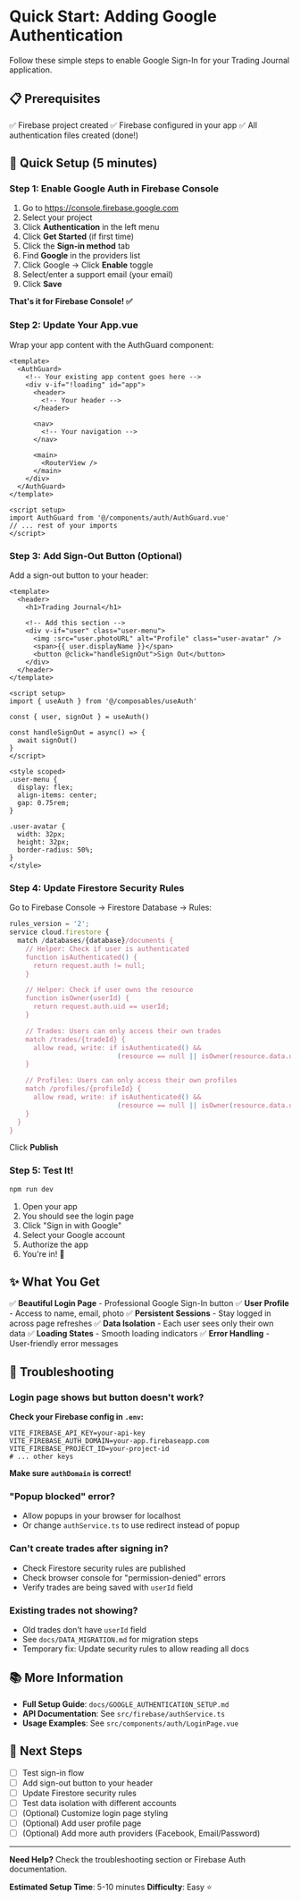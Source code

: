 # Quick Start: Adding Google Authentication

Follow these simple steps to enable Google Sign-In for your Trading Journal application.

## 📋 Prerequisites

✅ Firebase project created
✅ Firebase configured in your app
✅ All authentication files created (done!)

## 🚀 Quick Setup (5 minutes)

### Step 1: Enable Google Auth in Firebase Console

1. Go to https://console.firebase.google.com
2. Select your project
3. Click **Authentication** in the left menu
4. Click **Get Started** (if first time)
5. Click the **Sign-in method** tab
6. Find **Google** in the providers list
7. Click Google → Click **Enable** toggle
8. Select/enter a support email (your email)
9. Click **Save**

**That's it for Firebase Console! ✅**

### Step 2: Update Your App.vue

Wrap your app content with the AuthGuard component:

```vue
<template>
  <AuthGuard>
    <!-- Your existing app content goes here -->
    <div v-if="!loading" id="app">
      <header>
        <!-- Your header -->
      </header>

      <nav>
        <!-- Your navigation -->
      </nav>

      <main>
        <RouterView />
      </main>
    </div>
  </AuthGuard>
</template>

<script setup>
import AuthGuard from '@/components/auth/AuthGuard.vue'
// ... rest of your imports
</script>
```

### Step 3: Add Sign-Out Button (Optional)

Add a sign-out button to your header:

```vue
<template>
  <header>
    <h1>Trading Journal</h1>

    <!-- Add this section -->
    <div v-if="user" class="user-menu">
      <img :src="user.photoURL" alt="Profile" class="user-avatar" />
      <span>{{ user.displayName }}</span>
      <button @click="handleSignOut">Sign Out</button>
    </div>
  </header>
</template>

<script setup>
import { useAuth } from '@/composables/useAuth'

const { user, signOut } = useAuth()

const handleSignOut = async() => {
  await signOut()
}
</script>

<style scoped>
.user-menu {
  display: flex;
  align-items: center;
  gap: 0.75rem;
}

.user-avatar {
  width: 32px;
  height: 32px;
  border-radius: 50%;
}
</style>
```

### Step 4: Update Firestore Security Rules

Go to Firebase Console → Firestore Database → Rules:

```javascript
rules_version = '2';
service cloud.firestore {
  match /databases/{database}/documents {
    // Helper: Check if user is authenticated
    function isAuthenticated() {
      return request.auth != null;
    }

    // Helper: Check if user owns the resource
    function isOwner(userId) {
      return request.auth.uid == userId;
    }

    // Trades: Users can only access their own trades
    match /trades/{tradeId} {
      allow read, write: if isAuthenticated() &&
                           (resource == null || isOwner(resource.data.userId));
    }

    // Profiles: Users can only access their own profiles
    match /profiles/{profileId} {
      allow read, write: if isAuthenticated() &&
                           (resource == null || isOwner(resource.data.userId));
    }
  }
}
```

Click **Publish**

### Step 5: Test It!

```bash
npm run dev
```

1. Open your app
2. You should see the login page
3. Click "Sign in with Google"
4. Select your Google account
5. Authorize the app
6. You're in! 🎉

## ✨ What You Get

✅ **Beautiful Login Page** - Professional Google Sign-In button
✅ **User Profile** - Access to name, email, photo
✅ **Persistent Sessions** - Stay logged in across page refreshes
✅ **Data Isolation** - Each user sees only their own data
✅ **Loading States** - Smooth loading indicators
✅ **Error Handling** - User-friendly error messages

## 🔧 Troubleshooting

### Login page shows but button doesn't work?

**Check your Firebase config in `.env`:**
```env
VITE_FIREBASE_API_KEY=your-api-key
VITE_FIREBASE_AUTH_DOMAIN=your-app.firebaseapp.com
VITE_FIREBASE_PROJECT_ID=your-project-id
# ... other keys
```

**Make sure `authDomain` is correct!**

### "Popup blocked" error?

- Allow popups in your browser for localhost
- Or change `authService.ts` to use redirect instead of popup

### Can't create trades after signing in?

- Check Firestore security rules are published
- Check browser console for "permission-denied" errors
- Verify trades are being saved with `userId` field

### Existing trades not showing?

- Old trades don't have `userId` field
- See `docs/DATA_MIGRATION.md` for migration steps
- Temporary fix: Update security rules to allow reading all docs

## 📚 More Information

- **Full Setup Guide**: `docs/GOOGLE_AUTHENTICATION_SETUP.md`
- **API Documentation**: See `src/firebase/authService.ts`
- **Usage Examples**: See `src/components/auth/LoginPage.vue`

## 🎯 Next Steps

- [ ] Test sign-in flow
- [ ] Add sign-out button to your header
- [ ] Update Firestore security rules
- [ ] Test data isolation with different accounts
- [ ] (Optional) Customize login page styling
- [ ] (Optional) Add user profile page
- [ ] (Optional) Add more auth providers (Facebook, Email/Password)

---

**Need Help?** Check the troubleshooting section or Firebase Auth documentation.

**Estimated Setup Time**: 5-10 minutes
**Difficulty**: Easy ⭐
